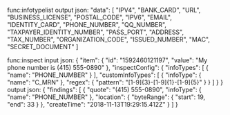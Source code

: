 func:infotypelist
output json:
    "data": [
        "IPV4",
        "BANK_CARD",
        "URL",
        "BUSINESS_LICENSE",
        "POSTAL_CODE",
        "IPV6",
        "EMAIL",
        "IDENTITY_CARD",
        "PHONE_NUMBER",
        "QQ_NUMBER",
        "TAXPAYER_IDENTITY_NUMBER",
        "PASS_PORT",
        "ADDRESS",
        "TAX_NUMBER",
        "ORGANIZATION_CODE",
        "ISSUED_NUMBER",
        "MAC",
        "SECRET_DOCUMENT"
    ]

func:inspect
input json:
    {
        "item": {
            "id": "1592460121197",
            "value": "My phone number is (415) 555-0890"
        },
        "inspectConfig": {
            "infoTypes": [
                {
                    "name": "PHONE_NUMBER"
                }
            ],
            "customInfoTypes": [
                {
                    "infoType": {
                        "name": "C_MRN"
                    },
                    "regex": {
                        "pattern": "[1-9]{3}-[1-9]{1}-[1-9]{5}"
                    }
                }
            ]
        }
    }
output json:
    {
        "findings": [
            {
                "quote": "(415) 555-0890",
                "infoType": {
                    "name": "PHONE_NUMBER"
                },
                "location": {
                    "byteRange": {
                        "start": 19,
                        "end": 33
                    }
                },
                "createTime": "2018-11-13T19:29:15.412Z"
            }
        ]
    }